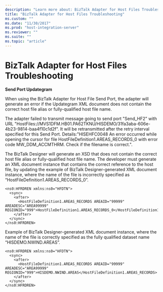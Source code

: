 ```yaml
---
description: "Learn more about: BizTalk Adapter for Host Files Troubleshooting"
title: "BizTalk Adapter for Host Files Troubleshooting"
ms.custom: ""
ms.date: "11/30/2017"
ms.prod: "host-integration-server"
ms.reviewer: ""
ms.suite: ""
ms.topic: "article"
---
```

# BizTalk Adapter for Host Files Troubleshooting
**Send Port Updategram**  
  
 When using the BizTalk Adapter for Host File Send Port, the adapter will generate an error if the Updategram XML document does not contain the correct host file alias or fully-qualified host file name.  
  
 The adapter failed to transmit message going to send port "Send_HF2" with URL "HostFiles://MVS1DFM.HB01.PA62TKNU/HISDEMO/31fa3aba-606e-4b23-9814-baa4f10c1d2f". It will be retransmitted after the retry interval specified for this Send Port. Details:"HISEHFC0048 An error occurred while opening the cursor for file HostFileDefinition1.AREAS_RECORDS_0 with error code MW_DDM_ACCMTHRM. Check if the filename is correct.".  
  
 The BizTalk Designer will generate an XSD that does not contain the correct host file alias or fully-qualified host file name. The developer must generate an XML document instance that contains the correct reference to the host file, by updating the example of BizTalk Designer-generated XML document instance, where the name of the file is incorrectly specified as “HostFileDefinition1.AREAS_RECORDS_0”.  
  
```  
<ns0:HFRDREN xmlns:ns0="HFDTN">  
  <sync>  
    <after>  
      <HostFileDefinition1.AREAS_RECORDS AREAID="99999" AREADESC="AREA99999" REGIONID="999">HostFileDefinition1.AREAS_RECORDS_0</HostFileDefinition1.AREAS_RECORDS>  
    </after>  
  </sync>  
</ns0:HFRDREN>  
```  
  
 Example of BizTalk Designer-generated XML document instance, where the name of the file is correctly specified as the fully qualified dataset name “HISDEMO.NWIND.AREAS”.  
  
```  
<ns0:HFRDREN xmlns:ns0="HFDTN">  
  <sync>  
    <after>  
      <HostFileDefinition1.AREAS_RECORDS AREAID="99999" AREADESC="AREA99999" REGIONID="999">HISDEMO.NWIND.AREAS</HostFileDefinition1.AREAS_RECORDS>  
    </after>  
  </sync>  
</ns0:HFRDREN>  
  
```
